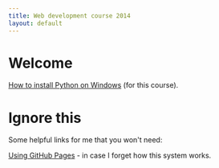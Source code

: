 ```yaml
---
title: Web development course 2014
layout: default
---
```


# Welcome

[How to install Python on Windows](installing_python.html) (for this course).


# Ignore this

Some helpful links for me that you won't need:

[Using GitHub Pages](using_github_pages.html) - in case I forget how this system works.
